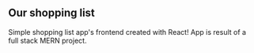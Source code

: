 ## Our shopping list

Simple shopping list app's frontend created with React!
App is result of a full stack MERN project.
